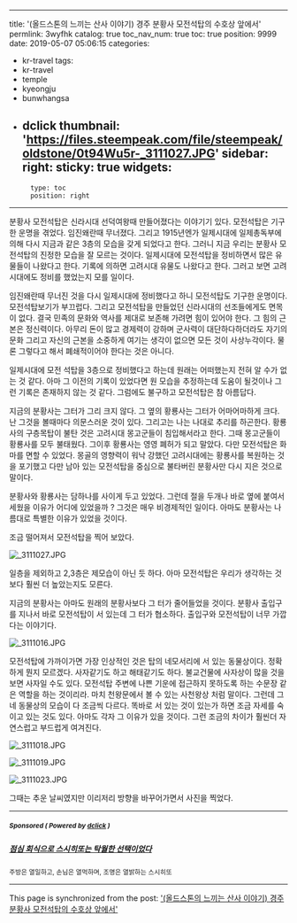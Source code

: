 
---
title: '(올드스톤의 느끼는 산사 이야기) 경주 분황사 모전석탑의 수호상 앞에서'
permlink: 3wyfhk
catalog: true
toc_nav_num: true
toc: true
position: 9999
date: 2019-05-07 05:06:15
categories:
- kr-travel
tags:
- kr-travel
- temple
- kyeongju
- bunwhangsa
- dclick
thumbnail: 'https://files.steempeak.com/file/steempeak/oldstone/0t94Wu5r-_3111027.JPG'
sidebar:
    right:
        sticky: true
widgets:
    -
        type: toc
        position: right
---



분황사 모전석탑은 신라시대 선덕여왕때 만들어졌다는 이야기기 있다. 모전석탑은 기구한 운명을 겪었다. 임진왜란때 무너졌다. 그리고 1915년엔가 일제시대에 일제총독부에 의해 다시 지금과 같은 3층의 모습을 갖게 되었다고 한다. 그러니 지금 우리는 분황사 모전석탑의 진정한 모습을 잘 모르는 것이다. 일제시대에 모전석탑을 정비하면서 많은 유물들이 나왔다고 한다. 기록에 의하면 고려시대 유물도 나왔다고 한다. 그러고 보면 고려시대에도 정비를 했었는지 모를 일이다. 

임진왜란때 무너진 것을 다시 일제시대에 정비했다고 하니 모전석탑도 기구한 운명이다. 모전석탑보기가 부끄럽다. 그리고 모전석탑을 만들었던 신라시대의 선조들에게도 면목이 없다. 결국 민족의 문화와 역사를 제대로 보존해 가려면 힘이 있어야 한다. 그 힘의 근본은 정신력이다. 아무리 돈이 많고 경제력이 강하며 군사력이 대단하다하더라도 자기의 문화 그리고 자신의 근본을 소중하게 여기는 생각이 없으면 모든 것이 사상누각이다. 물론 그렇다고 해서 폐쇄적이어야 한다는 것은 아니다. 

일제시대에 모전 석탑을 3층으로 정비했다고 하는데 원래는 어떠했는지 전혀 알 수가 없는 것 같다. 아마 그 이전의 기록이 있었다면 원 모습을 추정하는데 도움이 될것이나 그런 기록은 존재하지 않는 것 같다. 
그럼에도 불구하고 모전석탑은 참 아름답다.

지금의 분황사는 그터가 그리 크지 않다. 그 옆의 황룡사는 그터가 어마어마하게 크다. 난 그것을 볼때마다 의문스러운 것이 있다. 그리고는 나는 나대로 추리를 하곤한다. 황룡사의 구층목탑이 불탄 것은 고려시대 몽고군들이 침입해서라고 한다. 그때 몽고군들이 황룡사를 모두 불태웠다. 그이후 황룡사는 영영 폐허가 되고 말았다. 다만 모전석탑은 화마를 면할 수 있었다. 몽골의 영향력이 워낙 강했던 고려시대에는 황룡사를 복원하는 것을 포기했고 다만 남아 있는 모전석탑을 중심으로 불타버린 분황사만  다시 지은 것으로 말이다. 

분황사와 황룡사는 담하나를 사이게 두고 있었다. 그런데 절을 두개나 바로 옆에 붙여서 세웠을 이유가 어디에 있었을까 ? 그것은 매우 비경제적인 일이다. 아마도 분황사는 나름대로 특별한 이유가 있었을 것이다. 

조금 떨어져서 모전석탑을 찍어 보았다. 

![_3111027.JPG](https://files.steempeak.com/file/steempeak/oldstone/0t94Wu5r-_3111027.JPG)

일층을 제외하고 2,3층은 제모습이 아닌 듯 하다. 아마 모전석탑은 우리가 생각하는 것보다 훨씬 더 높았는지도 모른다. 

지금의 분황사는 아마도 원래의 분황사보다 그 터가 줄어들었을 것이다. 분황사 출입구를 지나서 바로 모전석탑이 서 있는데 그 터가 협소하다. 출입구와 모전석탑이 너무 가깝다는 이야기다. 

![_3111016.JPG](https://files.steempeak.com/file/steempeak/oldstone/QozBIBMA-_3111016.JPG)

모전석탑에 가까이가면 가장 인상적인 것은 탑의 네모서리에 서 있는 동물상이다. 정확하게 뭔지 모르겠다. 사자같기도 하고 해태같기도 하다. 불교건물에 사자상이 많을 것을 보면 사자일 수도 있다. 모전석탑 주변에 나쁜 기운에 접근하지 못하도록 하는 수문장 같은 역할을 하는 것이리라. 마치 천왕문에서 볼 수 있는 사천왕상 처럼 말이다. 그런데 그 네 동물상의 모습이 다 조금씩 다르다. 똑바로 서 있는 것이 있는가 하면 조금 자세를 숙이고 있는 것도 있다. 아마도 각자 그 이유가 있을 것이다. 그런 조금의 차이가 훨씬더 자연스럽고 부드럽게 여겨진다. 

![_3111018.JPG](https://files.steempeak.com/file/steempeak/oldstone/kybpNqEX-_3111018.JPG)

![_3111019.JPG](https://files.steempeak.com/file/steempeak/oldstone/f4DnR2n5-_3111019.JPG)

![_3111023.JPG](https://files.steempeak.com/file/steempeak/oldstone/gWYTHBj8-_3111023.JPG)

그때는 추운 날씨였지만 이리저리 방향을 바꾸어가면서 사진을 찍었다.

---

#####  <sub> **Sponsored ( Powered by [dclick](https://www.dclick.io) )** </sub>
##### [점심 회식으로 스시히또는 탁월한 선택이었다](https://api.dclick.io/v1/c?x=eyJhbGciOiJIUzI1NiIsInR5cCI6IkpXVCJ9.eyJjIjoib2xkc3RvbmUiLCJzIjoiM3d5ZmhrIiwiYSI6WyJ0LTE4MTkiXSwidXJsIjoiaHR0cHM6Ly9zdGVlbWl0LmNvbS90YXN0ZWVtL0BqdW5lMDYyMC90YXN0ZWVtLTNkZmUyNSIsImlhdCI6MTU1NzIwNTYxNiwiZXhwIjoxODcyNTY1NjE2fQ.3jLedHSlGw011MKJBrgyKhZCL64n1Bk8LxenVwMBSXY)
<sup>주방은 열일하고, 손님은 열먹하며, 조명은 열밝하는 스시히또</sup>


- - -

This page is synchronized from the post: ['(올드스톤의 느끼는 산사 이야기) 경주 분황사 모전석탑의 수호상 앞에서'](https://steemit.com/@oldstone/3wyfhk)
